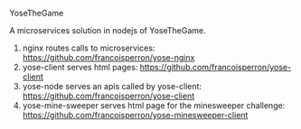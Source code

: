 YoseTheGame

A microservices solution in nodejs of YoseTheGame.
1. nginx routes calls to microservices: https://github.com/francoisperron/yose-nginx
2. yose-client serves html pages: https://github.com/francoisperron/yose-client
3. yose-node serves an apis called by yose-client: https://github.com/francoisperron/yose-client
4. yose-mine-sweeper serves html page for the minesweeper challenge: https://github.com/francoisperron/yose-minesweeper-client
